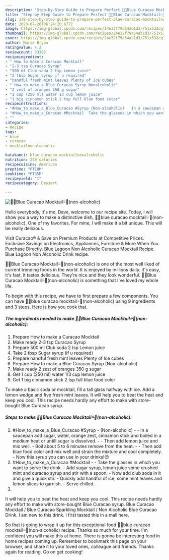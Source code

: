 ```yaml
---
description: "Step-by-Step Guide to Prepare Perfect 🍹💦Blue Curacao Mocktail💦🍹(non-alcoholic)"
title: "Step-by-Step Guide to Prepare Perfect 🍹💦Blue Curacao Mocktail💦🍹(non-alcoholic)"
slug: 338-step-by-step-guide-to-prepare-perfect-blue-curacao-mocktailnon-alcoholic
date: 2020-07-28T06:24:20.677Z
image: https://img-global.cpcdn.com/recipes/24e32f79a54ab1d3/751x532cq70/🍹💦blue-curacao-mocktail💦🍹non-alcoholic-recipe-main-photo.jpg
thumbnail: https://img-global.cpcdn.com/recipes/24e32f79a54ab1d3/751x532cq70/🍹💦blue-curacao-mocktail💦🍹non-alcoholic-recipe-main-photo.jpg
cover: https://img-global.cpcdn.com/recipes/24e32f79a54ab1d3/751x532cq70/🍹💦blue-curacao-mocktail💦🍹non-alcoholic-recipe-main-photo.jpg
author: Marie Bryan
ratingvalue: 4.2
reviewcount: 33202
recipeingredient:
- " How to make a Curacao Mocktail"
- "2-3 tsp Curacao Syrup"
- "500 ml Club soda 2 tsp Lemon juice"
- "2 tbsp Sugar syrup if u required"
- "handful fresh mint leaves Plenty of Ice cubes"
- " How to make a Blue Curacao Syrup Nonalcoholic"
- "2 zest of oranges 350 g sugar"
- "1 cup (250 ml) water 13 cup lemon juice"
- "1 big cinnamon stick 2 tsp full blue food color"
recipeinstructions:
- "#How_to_make_a_Blue_Curacao #Syrup (Non-alcoholic)   In a saucepan add sugar, water, orange zest, cinnamon stick and boiled in a medium heat or untill sugar is dissolved.  Then add lemon juice and mix well. Boil about 5 to 6 minutes remove from the heat.  Then add blue food color and mix well and strain the mixture and cool completely.  Now this syrup you can use in your drinks!😊"
- "#How_to_make_a_Curacao #Mocktail  Take the glasses in which you want to serve the drink. Add sugar syrup, lemon juice some crushed mint and curacao syrup and stir with a spoon. Now add club soda in it and give a quick stir. Quickly add handful of ice, some mint leaves and lemon slices to garnish. Serve chilled."
- ""
categories:
- Recipe
tags:
- blue
- curacao
- mocktailnonalcoholic

katakunci: blue curacao mocktailnonalcoholic 
nutrition: 248 calories
recipecuisine: American
preptime: "PT18M"
cooktime: "PT35M"
recipeyield: "1"
recipecategory: Dessert

---
```



![🍹💦Blue Curacao Mocktail💦🍹(non-alcoholic)](https://img-global.cpcdn.com/recipes/24e32f79a54ab1d3/751x532cq70/🍹💦blue-curacao-mocktail💦🍹non-alcoholic-recipe-main-photo.jpg)

Hello everybody, it's me, Dave, welcome to our recipe site. Today, I will show you a way to make a distinctive dish, 🍹💦blue curacao mocktail💦🍹(non-alcoholic). One of my favorites. For mine, I will make it a bit unique. This will be really delicious.

Visit Curacao® &amp; Save on Premium Products at Competitive Prices. Exclusive Savings on Electronics, Appliances, Furniture &amp; More When You Purchase Directly. Blue Lagoon Non Alcoholic Curacao Mocktail Recipe. Blue Lagoon Non Alcoholic Drink recipe.

🍹💦Blue Curacao Mocktail💦🍹(non-alcoholic) is one of the most well liked of current trending foods in the world. It is enjoyed by millions daily. It's easy, it's fast, it tastes delicious. They're nice and they look wonderful. 🍹💦Blue Curacao Mocktail💦🍹(non-alcoholic) is something that I've loved my whole life.


To begin with this recipe, we have to first prepare a few components. You can have 🍹💦blue curacao mocktail💦🍹(non-alcoholic) using 9 ingredients and 3 steps. Here is how you cook that.

<!--inarticleads1-->

##### The ingredients needed to make 🍹💦Blue Curacao Mocktail💦🍹(non-alcoholic):

1. Prepare  How to make a Curacao Mocktail
1. Make ready 2-3 tsp Curacao Syrup
1. Prepare 500 ml Club soda 2 tsp Lemon juice
1. Take 2 tbsp Sugar syrup (if u required)
1. Prepare handful fresh mint leaves Plenty of Ice cubes
1. Prepare  How to make a Blue Curacao Syrup (Non-alcoholic)
1. Make ready 2 zest of oranges 350 g sugar
1. Get 1 cup (250 ml) water 1/3 cup lemon juice
1. Get 1 big cinnamon stick 2 tsp full blue food color


To make a basic soda or mocktail, fill a tall glass halfway with ice. Add a lemon wedge and five fresh mint leaves. It will help you to beat the heat and keep you cool. This recipe needs hardly any effort to make with store-bought Blue Curacao syrup. 

<!--inarticleads2-->

##### Steps to make 🍹💦Blue Curacao Mocktail💦🍹(non-alcoholic):

1. #How_to_make_a_Blue_Curacao #Syrup - (Non-alcoholic)  -  - In a saucepan add sugar, water, orange zest, cinnamon stick and boiled in a medium heat or untill sugar is dissolved. -  - Then add lemon juice and mix well. - Boil about 5 to 6 minutes remove from the heat. -  - Then add blue food color and mix well and strain the mixture and cool completely.  - Now this syrup you can use in your drinks!😊
1. #How_to_make_a_Curacao #Mocktail -  - Take the glasses in which you want to serve the drink. - Add sugar syrup, lemon juice some crushed mint and curacao syrup and stir with a spoon. - Now add club soda in it and give a quick stir. - Quickly add handful of ice, some mint leaves and lemon slices to garnish. - Serve chilled.
1. 


It will help you to beat the heat and keep you cool. This recipe needs hardly any effort to make with store-bought Blue Curacao syrup. Blue Curacao Mocktail / Blue Curacao Sparkling Mocktail / Non Alcoholic Blue Curacao Drink. I am new to this drink. I first tasted this in a mall here. 

So that is going to wrap it up for this exceptional food 🍹💦blue curacao mocktail💦🍹(non-alcoholic) recipe. Thanks so much for your time. I'm confident you will make this at home. There is gonna be interesting food in home recipes coming up. Remember to bookmark this page on your browser, and share it to your loved ones, colleague and friends. Thanks again for reading. Go on get cooking!
